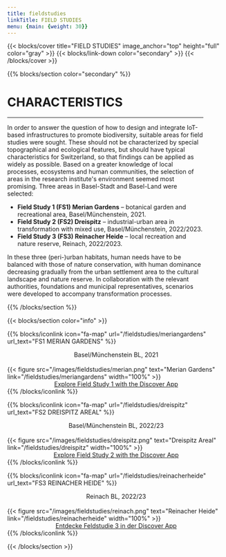 ```yaml
---
title: fieldstudies
linkTitle: FIELD STUDIES 
menu: {main: {weight: 30}}
---
```


{{< blocks/cover title="FIELD STUDIES" image_anchor="top" height="full" color="gray" >}}
{{< blocks/link-down color="secondary" >}}
{{< /blocks/cover >}}



<!-- New Section -->

{{% blocks/section color="secondary" %}}

<div class="mx-auto" style="width: 90%">
  <h1 class="text-center">CHARACTERISTICS</h1>

----

In order to answer the question of how to design and integrate IoT-based infrastructures to promote biodiversity, suitable areas for field studies were sought. These should not be characterized by special topographical and ecological features, but should have typical characteristics for Switzerland, so that findings can be applied as widely as possible. Based on a greater knowledge of local processes, ecosystems and human communities, the selection of areas in the research institute's environment seemed most promising. Three areas in Basel-Stadt and Basel-Land were selected:

- __Field Study 1 (FS1) Merian Gardens__ – botanical garden and recreational area, Basel/Münchenstein, 2021.
- __Field Study 2 (FS2)  Dreispitz__ – industrial-urban area in transformation with mixed use, Basel/Münchenstein, 2022/2023.
- __Field Study 3 (FS3) Reinacher Heide__ – local recreation and nature reserve, Reinach, 2022/2023.

In these three (peri-)urban habitats, human needs have to be balanced with those of nature conservation, with human dominance decreasing gradually from the urban settlement area to the cultural landscape and nature reserve. In collaboration with the relevant authorities, foundations and municipal representatives, scenarios were developed to accompany transformation processes.

</div>

{{% /blocks/section %}}




<!-- New Section -->
{{< blocks/section color="info" >}}


<div class="container">
  <div class="row justify-content-evenly">
  
  {{% blocks/iconlink icon="fa-map" url="/fieldstudies/meriangardens" url_text="FS1 MERIAN GARDENS" %}}
  <center>Basel/Münchenstein BL, 2021</center>
  <br>
  {{< figure src="/images/fieldstudies/merian.png" text="Merian Gardens" link="/fieldstudies/meriangardens" width="100%" >}}
  <center><a href="https://discover.mitwelten.org/app/?start=2020-01-08T11:59:43&end=2024-08-28T11:59:43&lat=47.53582777093257&lon=7.616186413196093&zoom=16.60514072279761&tags=FS1">Explore Field Study 1 with the Discover App</a></center>
  {{% /blocks/iconlink %}}
  
  {{% blocks/iconlink icon="fa-map" url="/fieldstudies/dreispitz" url_text="FS2 DREISPITZ AREAL" %}}
  <center>Basel/Münchenstein BL, 2022/23</center>
  <br>
  {{< figure src="/images/fieldstudies/dreispitz.png" text="Dreispitz Areal" link="/fieldstudies/dreispitz" width="100%" >}}
  <center><a href="https://discover.mitwelten.org/app/?start=2020-01-08T11:59:43&end=2024-08-28T11:59:43&lat=47.52904923086514&lon=7.610367270830683&zoom=14.23254752794276&tags=FS2">Explore Field Study 2 with the Discover App</a></center>
  {{% /blocks/iconlink %}}

  {{% blocks/iconlink icon="fa-map" url="/fieldstudies/reinacherheide" url_text="FS3 REINACHER HEIDE" %}}
  <center>Reinach BL, 2022/23</center>
  <br>
  {{< figure src="/images/fieldstudies/reinach.png" text="Reinacher Heide" link="/fieldstudies/reinacherheide" width="100%" >}}
  <center><a href="https://discover.mitwelten.org/app/?start=2020-01-08T11:59:43&end=2024-08-28T11:59:43&lat=47.49836360642701&lon=7.6086860341211935&zoom=15.76745247205724&tags=FS3">Entdecke Feldstudie 3 in der Discover App</a></center>
  {{% /blocks/iconlink %}}

</div>
</div>

{{< /blocks/section >}}

